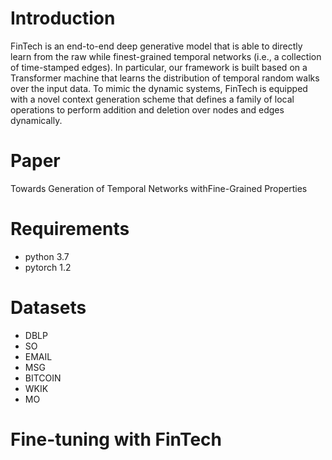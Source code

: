 # Introduction
FinTech is an end-to-end deep generative model that is able to directly learn from the raw while finest-grained temporal networks (i.e., a collection of time-stamped edges). In particular, our framework is built based on a Transformer machine that learns the distribution of temporal random walks over the input data. To mimic the dynamic systems, FinTech is equipped with a novel context generation scheme that defines a family of local operations to perform addition and deletion over nodes and edges dynamically.


# Paper
Towards Generation of Temporal Networks withFine-Grained Properties


# Requirements
* python 3.7
* pytorch 1.2

# Datasets
* DBLP
* SO
* EMAIL
* MSG
* BITCOIN
* WKIK
* MO


# Fine-tuning with FinTech



